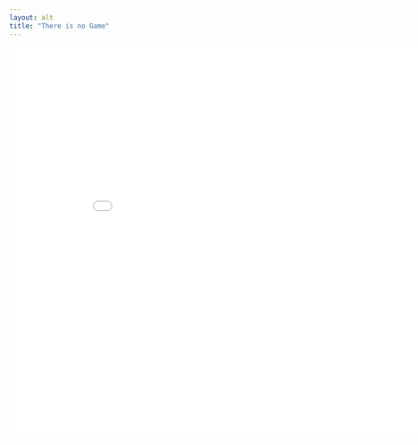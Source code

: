 ```yaml
---
layout: alt
title: "There is no Game"
---
```

<embed src="src/" width="900" height="700" allowfullscreen>

